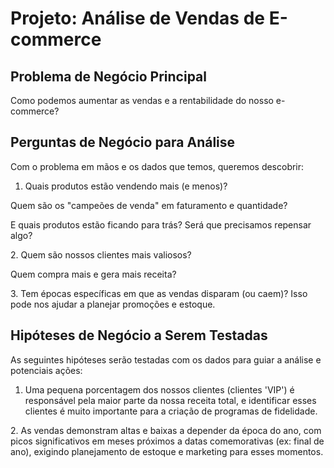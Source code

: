 # Projeto: Análise de Vendas de E-commerce



## Problema de Negócio Principal



Como podemos aumentar as vendas e a rentabilidade do nosso e-commerce?



## Perguntas de Negócio para Análise



Com o problema em mãos e os dados que temos, queremos descobrir:



1. Quais produtos estão vendendo mais (e menos)?

Quem são os "campeões de venda" em faturamento e quantidade?

E quais produtos estão ficando para trás? Será que precisamos repensar algo?



2\. Quem são nossos clientes mais valiosos?

Quem compra mais e gera mais receita?





3\. Tem épocas específicas em que as vendas disparam (ou caem)? Isso pode nos ajudar a planejar promoções e estoque.



## Hipóteses de Negócio a Serem Testadas



As seguintes hipóteses serão testadas com os dados para guiar a análise e potenciais ações:



1. Uma pequena porcentagem dos nossos clientes (clientes 'VIP') é responsável pela maior parte da nossa receita total, e identificar esses clientes é muito importante para a criação de programas de fidelidade.

2\. As vendas demonstram altas e baixas a depender da época do ano, com picos significativos em meses próximos a datas comemorativas (ex: final de ano), exigindo planejamento de estoque e marketing para esses momentos.

